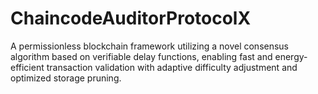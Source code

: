 # ChaincodeAuditorProtocolX
A permissionless blockchain framework utilizing a novel consensus algorithm based on verifiable delay functions, enabling fast and energy-efficient transaction validation with adaptive difficulty adjustment and optimized storage pruning.
